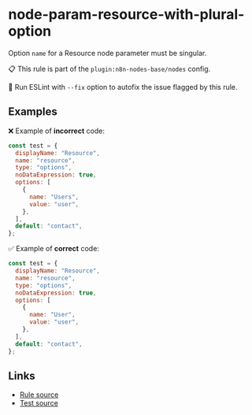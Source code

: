 [//]: # "File generated from a template. Do not edit this file directly."

# node-param-resource-with-plural-option

Option `name` for a Resource node parameter must be singular.

📋 This rule is part of the `plugin:n8n-nodes-base/nodes` config.

🔧 Run ESLint with `--fix` option to autofix the issue flagged by this rule.

## Examples

❌ Example of **incorrect** code:

```js
const test = {
  displayName: "Resource",
  name: "resource",
  type: "options",
  noDataExpression: true,
  options: [
    {
      name: "Users",
      value: "user",
    },
  ],
  default: "contact",
};
```

✅ Example of **correct** code:

```js
const test = {
  displayName: "Resource",
  name: "resource",
  type: "options",
  noDataExpression: true,
  options: [
    {
      name: "User",
      value: "user",
    },
  ],
  default: "contact",
};
```

## Links

- [Rule source](../../lib/rules/node-param-resource-with-plural-option.ts)
- [Test source](../../tests/node-param-resource-with-plural-option.test.ts)
